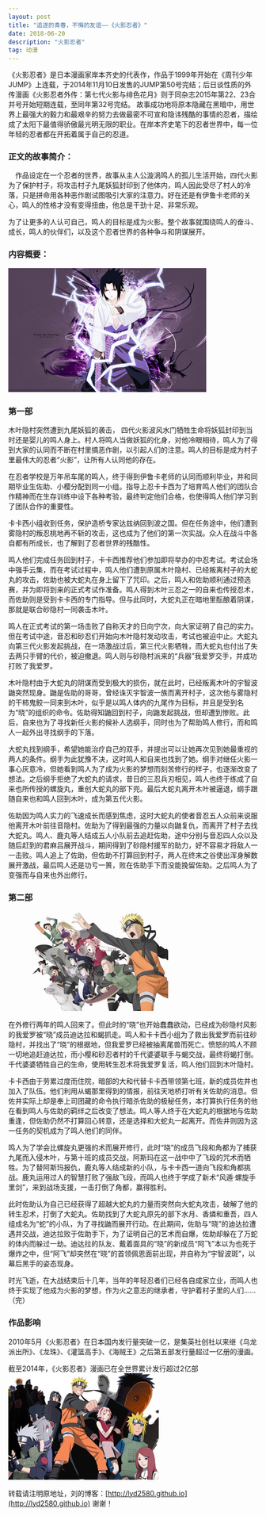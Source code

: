 ```yaml
---
layout: post
title: "追逐的青春，不悔的友谊——《火影忍者》"
date: 2018-06-20 
description: "火影忍者"
tag: 动漫
---   
```

   《火影忍者》是日本漫画家岸本齐史的代表作，作品于1999年开始在《周刊少年JUMP》上连载，于2014年11月10日发售的JUMP第50号完结；后日谈性质的外传漫画《火影忍者外传：第七代火影与绯色花月》则于同杂志2015年第22、23合并号开始短期连载，至同年第32号完结。
故事成功地将原本隐藏在黑暗中，用世界上最强大的毅力和最艰辛的努力去做最密不可宣和隐讳残酷的事情的忍者，描绘成了太阳下最值得骄傲最光明无限的职业。在岸本齐史笔下的忍者世界中，每一位年轻的忍者都在开拓着属于自己的忍道。
### 正文的故事简介：
　作品设定在一个忍者的世界，故事从主人公漩涡鸣人的孤儿生活开始，四代火影为了保护村子，将攻击村子九尾妖狐封印到了他体内，鸣人因此受尽了村人的冷落，只是拼命用各种恶作剧试图吸引大家的注意力。好在还是有伊鲁卡老师的关心，鸣人的性格才没有变得扭曲，他总是干劲十足、非常乐观。

为了让更多的人认可自己，鸣人的目标是成为火影。整个故事就围绕鸣人的奋斗、成长，鸣人的伙伴们，以及这个忍者世界的各种争斗和阴谋展开。
 
### 内容概要：
![image](http://github.com/lyd2580/lyd2580.github.io/raw/master/images/1.jpg)
### 第一部

木叶隐村突然遭到九尾妖狐的袭击， 四代火影波风水门牺牲生命将妖狐封印到当时还是婴儿的鸣人身上。村人将鸣人当做妖狐的化身，对他冷眼相待，鸣人为了得到大家的认同而不断在村里搞恶作剧，以引起人们的注意。鸣人的目标是成为村子里最伟大的忍者“火影”，让所有人认同他的存在。

在忍者学校是万年吊车尾的鸣人，终于得到伊鲁卡老师的认同而顺利毕业，并和同期毕业生佐助、小樱分配到同一小组。指导上忍卡卡西为了培育鸣人他们的团队合作精神而在生存训练中设下各种考验，最终判定他们合格，也使得鸣人他们学习到了团队合作的重要性。

卡卡西小组收到任务，保护造桥专家达兹纳回到波之国。但在任务途中，他们遭到雾隐村的叛忍桃地再不斩的攻击，这也成为了他们的第一次实战。众人在战斗中各自都有所成长，也了解到了忍者世界的残酷性。


鸣人他们完成任务回到村子，卡卡西推荐他们参加即将举办的中忍考试。考试会场中强手云集，而在考试过程中，鸣人他们遭到原属木叶隐村、已经叛离村子的大蛇丸的攻击，佐助也被大蛇丸在身上留下了咒印。之后，鸣人和佐助顺利通过预选赛，并为即将到来的正式考试作准备。鸣人得到木叶三忍之一的自来也传授忍术，而佐助则是受到卡卡西的专门指导。但与此同时，大蛇丸正在暗地里酝酿着阴谋，那就是联合砂隐村一同袭击木叶。

鸣人在正式考试的第一场击败了自称天才的日向宁次，向大家证明了自己的实力。但在考试中途，音忍和砂忍们开始向木叶隐村发动攻击，考试也被迫中止。大蛇丸向第三代火影发起挑战，在一场激战过后，第三代火影牺牲，而大蛇丸也付出了失去两只手臂的代价，被迫撤退。鸣人则与砂隐村派来的“兵器”我爱罗交手，并成功打败了我爱罗。

木叶隐村由于大蛇丸的阴谋而受到极大的损伤，就在此时，已经叛离木叶的宇智波鼬突然现身。鼬是佐助的哥哥，曾经诛灭宇智波一族而离开村子，这次他与雾隐村的干柿鬼鲛一同来到木叶，似乎是以鸣人体内的九尾作为目标，并且是受到名为“晓”的组织的命令。佐助得知鼬回到村子，向鼬发起挑战，但却遭到惨败。此后，自来也为了寻找新任火影的候补人选纲手，同时也为了帮助鸣人修行，而和鸣人一起外出寻找纲手的下落。

大蛇丸找到纲手，希望她能治疗自己的双手，并提出可以让她再次见到她最重视的两人的条件。纲手为此犹豫不决，这时鸣人和自来也找到了她。纲手对继任火影一事心灰意冷，但她看到鸣人为了成为火影的梦想而刻苦修行的样子，也逐渐改变了想法。之后纲手拒绝了大蛇丸的请求，昔日的三忍兵刃相见，鸣人也终于练成了自来也所传授的螺旋丸，重创大蛇丸的部下兜。最后大蛇丸离开木叶被逼退，纲手跟随自来也和鸣人回到木叶，成为第五代火影。

佐助因为鸣人实力的飞速成长而感到焦虑，这时大蛇丸的使者音忍五人众前来说服他离开木叶前往音隐村。佐助为了得到最强的力量以向鼬复仇，而离开了村子去找大蛇丸。鸣人、鹿丸等人结成五人小队前去追赶佐助，途中分别与音忍四人众以及随后赶到的君麻吕展开战斗，期间得到了砂隐村援军的助力，好不容易才将敌人一一击败。鸣人追上了佐助，但佐助不打算回到村子，两人在终末之谷使出浑身解数展开激战，最后鸣人还是功亏一篑，败在佐助手下而没能挽留佐助。之后鸣人为了变强而与自来也外出修行。

### 第二部
![image](http://github.com/lyd2580/lyd2580.github.io/raw/master/images/2.jpg)

在外修行两年的鸣人回来了。但此时的“晓”也开始蠢蠢欲动，已经成为砂隐村风影的我爱罗被“晓”成员迪达拉和蝎抓走。鸣人和卡卡西小组为了救出我爱罗而前往砂隐村，并找出了“晓”的根据地，但我爱罗已经被抽离尾兽而死亡。愤怒的鸣人不顾一切地追赶迪达拉，而小樱和砂忍者村的千代婆婆联手与蝎交战，最终将蝎打倒。千代婆婆牺牲自己的生命，使用转生忍术将我爱罗复活，鸣人他们回到木叶隐村。

卡卡西由于劳累过度而住院，暗部的大和代替卡卡西带领第七班，新的成员佐井也加入了队伍。他们利用从蝎那里得到的情报，前往天地桥打听有关佐助的消息。但佐井实际上却是奉上司团藏的命令执行暗杀佐助的极秘任务，本打算执行任务的他在看到鸣人与佐助的羁绊之后改变了想法。鸣人等人终于在大蛇丸的根据地与佐助重逢，但佐助仍然不打算回心转意，还是选择和大蛇丸一起离开。而佐井则因为这一任务的契机成为了鸣人他们的同伴。

鸣人为了学会比螺旋丸更强的术而展开修行，此时“晓”的成员飞段和角都为了捕获九尾而入侵木叶，与第十班的成员交战，阿斯玛在这一战中中了飞段的咒术而牺牲。为了替阿斯玛报仇，鹿丸等人结成新的小队，与卡卡西一道向飞段和角都挑战。鹿丸运用过人的智慧打败了强敌飞段，而鸣人也终于学成了新术“风遁·螺旋手里剑”，来到战场支援，一击打倒了角都，赢得胜利。

此时佐助认为自己已经获得了超越大蛇丸的力量而突然向大蛇丸攻击，破解了他的转生忍术，打倒了大蛇丸。佐助找到了大蛇丸原先的部下水月、香燐和重吾，四人组成名为“蛇”的小队，为了寻找鼬而展开行动。在此期间，佐助与“晓”的迪达拉遭遇并交战，迪达拉败于佐助手下，为了证明自己的艺术而自爆，佐助却躲在了万蛇的体内而躲过一劫。迪达拉的队友、戴着面具的“晓”的新成员“阿飞”本以为也死于爆炸之中，但“阿飞”却突然在“晓”的首领佩恩面前出现，并自称为“宇智波斑”，以幕后黑手的姿态现身。


时光飞逝，在大战结束后十几年，当年的年轻忍者们已经各自成家立业，而鸣人也终于实现了他成为火影的梦想，作为火之意志的继承者，守护着村子里的人们……（完）

### 作品影响
2010年5月《火影忍者》在日本国内发行量突破一亿，是集英社创社以来继《乌龙派出所》、《龙珠》、《灌篮高手》、《海贼王》之后第五部发行量超过一亿册的漫画。

截至2014年，《火影忍者》漫画已在全世界累计发行超过2亿部
![image](http://github.com/lyd2580/lyd2580.github.io/raw/master/images/3.jpg)


转载请注明原地址，刘的博客：[http://lyd2580.github.io](http://lyd2580.github.io) 谢谢！
